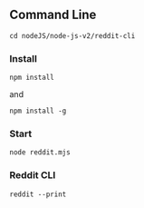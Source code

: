 ## Command Line

```
cd nodeJS/node-js-v2/reddit-cli
```

### Install

```
npm install
```

and

```
npm install -g
```

### Start

```
node reddit.mjs
```

### Reddit CLI

```
reddit --print
```
